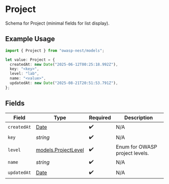 # Project

Schema for Project (minimal fields for list display).

## Example Usage

```typescript
import { Project } from "owasp-nest/models";

let value: Project = {
  createdAt: new Date("2025-06-12T00:25:18.992Z"),
  key: "<key>",
  level: "lab",
  name: "<value>",
  updatedAt: new Date("2025-08-21T20:51:53.791Z"),
};
```

## Fields

| Field                                                                                         | Type                                                                                          | Required                                                                                      | Description                                                                                   |
| --------------------------------------------------------------------------------------------- | --------------------------------------------------------------------------------------------- | --------------------------------------------------------------------------------------------- | --------------------------------------------------------------------------------------------- |
| `createdAt`                                                                                   | [Date](https://developer.mozilla.org/en-US/docs/Web/JavaScript/Reference/Global_Objects/Date) | :heavy_check_mark:                                                                            | N/A                                                                                           |
| `key`                                                                                         | *string*                                                                                      | :heavy_check_mark:                                                                            | N/A                                                                                           |
| `level`                                                                                       | [models.ProjectLevel](../models/projectlevel.md)                                              | :heavy_check_mark:                                                                            | Enum for OWASP project levels.                                                                |
| `name`                                                                                        | *string*                                                                                      | :heavy_check_mark:                                                                            | N/A                                                                                           |
| `updatedAt`                                                                                   | [Date](https://developer.mozilla.org/en-US/docs/Web/JavaScript/Reference/Global_Objects/Date) | :heavy_check_mark:                                                                            | N/A                                                                                           |